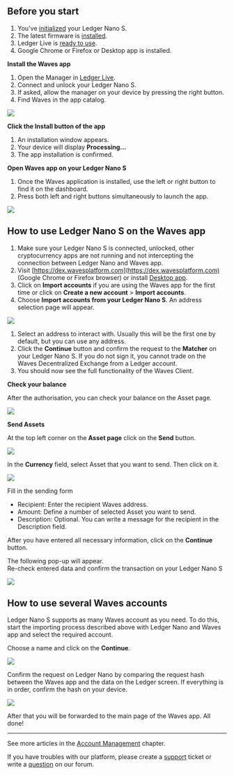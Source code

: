 ## Before you start

1. You've [initialized](https://support.ledgerwallet.com/hc/en-us/articles/360000613793) your Ledger Nano S.
2. The latest firmware is [installed](https://support.ledgerwallet.com/hc/en-us/articles/360002731113).
3. Ledger Live is [ready to use](https://support.ledgerwallet.com/hc/en-us/articles/360006395233).
4. Google Chrome or Firefox or Desktop app is installed.

**Install the Waves app**

1. Open the Manager in [Ledger Live](https://www.ledger.com/pages/ledger-live).
2. Connect and unlock your Ledger Nano S.
3. If asked, allow the manager on your device by pressing the right button.
4. Find Waves in the app catalog.

![](/_assets/ledger_nano_01.png)

**Click the Install button of the app**

1. An installation window appears.
2. Your device will display **Processing...**
3. The app installation is confirmed.

**Open Waves app on your Ledger Nano S**

1. Once the Waves application is installed, use the left or right button to find it on the dashboard.
2. Press both left and right buttons simultaneously to launch the app.

![](/_assets/ledger_nano_02.png)

## How to use Ledger Nano S on the Waves app

1. Make sure your Ledger Nano S is connected, unlocked, other cryptocurrency apps are not running and not intercepting the connection between Ledger Nano and Waves app.   
2. Visit [https://dex.wavesplatform.com](https://dex.wavesplatform.com) \(Google Chrome or Firefox browser\) or install [Desktop app](https://wavesplatform.com/products-wallet).  
3. Click on **Import accounts** if you are using the Waves app for the first time or click on **Create a new account** &gt; **Import accounts**.
4. Choose **Import accounts from your Ledger Nano S**. An address selection page will appear.

![](/_assets/ledger_nano_03.png)

1. Select an address to interact with. Usually this will be the first one by default, but you can use any address.
2. Click the **Continue** button and confirm the request to the **Matcher** on your Ledger Nano S. If you do not sign it, you cannot trade on the Waves Decentralized Exchange from a Ledger account.
3. You should now see the full functionality of the Waves Client.

**Check your balance**

After the authorisation, you can check your balance on the Asset page.

![](/_assets/ledger_nano_04.png)

**Send Assets**

At the top left corner on the **Asset page** click on the **Send** button.

![](/_assets/ledger_nano_05.png)

In the **Currency** field, select Asset that you want to send. Then click on it.

![](/_assets/ledger_nano_06.png)

Fill in the sending form

* Recipient: Enter the recipient Waves address.
* Amount: Define a number of selected Asset you want to send.
* Description: Optional. You can write a message for the recipient in the Description field.

After you have entered all necessary information, click on the **Continue** button.

The following pop-up will appear.  
Re-check entered data and confirm the transaction on your Ledger Nano S

![](/_assets/ledger_nano_07.png)

## How to use several Waves accounts

Ledger Nano S supports as many Waves account as you need. To do this, start the importing process described above with Ledger Nano and Waves app and select the required account.

Choose a name and click on the **Continue**.

![](/_assets/ledger_nano_08.png)

Confirm the request on Ledger Nano by comparing the request hash between the Waves app and the data on the Ledger screen. If everything is in order, confirm the hash on your device.

![](/_assets/ledger_nano_09.png)

After that you will be forwarded to the main page of the Waves app. All done!

---



See more articles in the [Account Management](/waves-client/account-management.md) chapter.

If you have troubles with our platform, please create a [support](https://support.wavesplatform.com/) ticket or write a [question](https://forum.wavesplatform.com/) on our forum.
